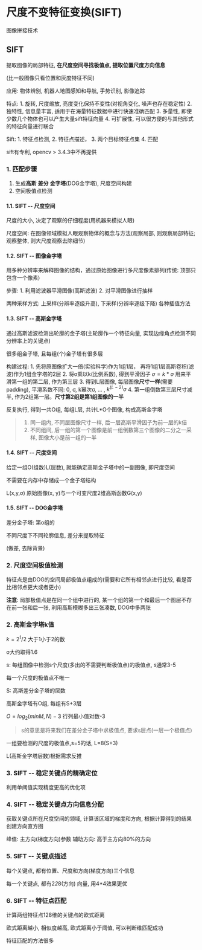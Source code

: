 # 尺度不变特征变换(SIFT)

图像拼接技术

## SIFT

提取图像的局部特征, **在尺度空间寻找极值点, 提取位置尺度方向信息**

(比一般图像只看位置和灰度特征不同)

应用: 物体辨别, 机器人地图感知和导航, 手势识别, 影像追踪

特点:
    1. 旋转, 尺度缩放, 亮度变化保持不变性(对视角变化, 噪声也存在稳定性)
    2. 独特性, 信息量丰富, 适用于在海量特征数据中进行快速准确匹配
    3. 多量性, 即使少数几个物体也可以产生大量sift特征向量
    4. 可扩展性, 可以很方便的与其他形式的特征向量进行联合

Sift:
    1. 特征点检测, 2. 特征点描述， 3. 两个目标特征点集 4. 匹配

sift有专利, opencv > 3.4.3中不再提供

### 1. 匹配步骤

1. 生成**高斯** **差分** **金字塔**(DOG金字塔), 尺度空间构建
2. 空间极值点检测

#### 1.1. SIFT -- 尺度空间

尺度的大小, 决定了观察的仔细程度(用机器来模拟人眼)

尺度空间: 在图像领域模拟人眼观察物体的概念与方法(观察局部, 则观察局部特征; 观察整体, 则大尺度观察去除细节)

#### 1.2. SIFT -- 图像金字塔

用多种分辨率来解释图像的结构，通过原始图像进行多尺度像素排列(传统: 顶部只包含一个像素)

步骤:
    1. 利用滤波器平滑图像(高斯滤波)
    2. 对平滑图像进行抽样

两种采样方式: 上采样(分辨率逐级升高), 下采样(分辨率逐级下降) 各种插值方法

#### 1.3. SIFT -- 高斯金字塔

通过高斯滤波检测出轮廓的金子塔(主轮廓作一个特征向量, 实现边缘角点检测不同分辨率上的关键点)

很多组金子塔, 且每组(个)金子塔有很多层

构建过程:
    1. 先将原图像扩大一倍(实验科学)作为1组1层， 再将1组1层高斯卷积(滤波)作为1组金字塔的2层
    2. 将σ乘以k(比例系数), 得到平滑因子 $σ=k*σ$ 用来平滑第一组的第二层, 作为第三层
    3. 得到L层图像, 每层图像**尺寸一样**(需要padding), 平滑系数不同: 0, σ, k幂次σ, ... , $k^(L-2)σ$
    4. 第一组倒数第三层尺寸减半, 作为2组第一层。**尺寸第2组是第1组图像的一半**

反复执行, 得到一共O组, 每组L层, 共计L*O个图像, 构成高斯金字塔

> 1. 同一组内, 不同层图像尺寸一样, 后一层高斯平滑因子为前一层的k倍
> 2. 不同组间, 后一组的第一个图像是前一组倒数第三个图像的二分之一采样, 图像大小是前一组的一半

#### 1.4. SIFT -- 尺度空间

给定一组O(组数)L(层数), 就能确定高斯金子塔中的一副图像, 即尺度空间

不需要在内存中存储成一个金子塔结构

L(x,y,σ) 原始图像(x, y)与一个可变尺度2维高斯函数G(x,y)

#### 1.5. SIFT -- DOG金字塔

差分金子塔: 第o组的

不同尺度下不同轮廓信息, 差分来提取特征

(做差, 去除背景)

### 2. 尺度空间极值检测

特征点是由DOG的空间局部极值点组成的(需要和它所有相邻点进行比较, 看是否比相邻点更大或者更小)

**注意**: 局部极值点是在同一个组中进行的, 某一个组的第一个和最后一个图层不存在前一张和后一张, 利用高斯模糊多出三张凑数, DOG中多两张

### 2. 高斯金字塔k值

$k=2^1/2$ 大于1小于2的数

σ大约取得1.6

s: 每组图像中检测s个尺度(多出的不需要判断极值点)的极值点, s通常3-5

每一个尺度的极值点不唯一

S: 高斯差分金子塔的层数

高斯金字塔有O组, 每组有S+3层

$O = log_2(min{M,N}) - 3$ 行列最小值对数-3

> s的意思是将来我们在差分金子塔中求极值点, 要求s层点(一层一个极值点)

一组要检测的尺度的极值点,s=5的话, L=8(S+3)

L(高斯金字塔层数)根据需求反推

### 3. SIFT -- 稳定关键点的精确定位

利用单阈值实现精度更高的优化项

### 4. SIFT -- 稳定关键点方向信息分配

获取关键点所在尺度空间的领域, 计算该区域的梯度和方向, 根据计算得到的结果创建方向直方图

峰值: 主方向(梯度方向)参数
辅助方向: 高于主方向80%的方向

### 5. SIFT -- 关键点描述

每个关键点, 都有位置、尺度和方向(梯度方向)三个信息

每一个关键点, 都有2*2*8(方向) 向量, 用4*4效果更优

### 6. SIFT -- 特征点匹配

计算两组特征点128维的关键点的欧式距离

欧式距离越小, 相似度越高, 欧式距离小于阈值, 可以判断维匹配成功

特征匹配的方法很多
